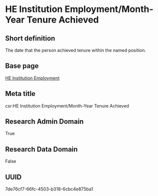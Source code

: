 # HE Institution Employment/Month-Year Tenure Achieved
## Short definition
The date that the person achieved tenure within the named position.
## Base page
[HE Institution Employment](../../Objects/HE%20Institution%20Employment.md)
## Meta title
csr:HE Institution Employment/Month-Year Tenure Achieved
## Research Admin Domain
True
## Research Data Domain
False
## UUID
7de76cf7-66fc-4503-b318-6cbc4e875ba1
